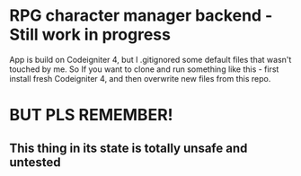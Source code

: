 # RPG character manager backend - Still work in progress

App is build on Codeigniter 4, but I .gitignored some default files that wasn't touched by me.
So If you want to clone and run something like this - first install fresh Codeigniter 4, 
and then overwrite new files from this repo.

# BUT PLS REMEMBER!

## This thing in its state is totally unsafe and untested